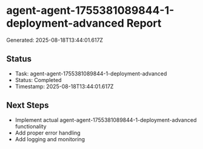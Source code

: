 # agent-agent-1755381089844-1-deployment-advanced Report

Generated: 2025-08-18T13:44:01.617Z

## Status
- Task: agent-agent-1755381089844-1-deployment-advanced
- Status: Completed
- Timestamp: 2025-08-18T13:44:01.617Z

## Next Steps
- Implement actual agent-agent-1755381089844-1-deployment-advanced functionality
- Add proper error handling
- Add logging and monitoring
